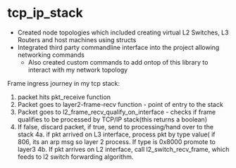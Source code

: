# tcp_ip_stack

* Created node topologies which included creating virtual L2 Switches, L3 Routers and host machines using structs
* Integrated third party commandline interface into the project allowing networking commands
  - Also created custom commands to add ontop of this library to interact with my network topology


Frame ingress journey in my tcp stack:
1. packet hits pkt_receive function
2. Packet goes to layer2-frame-recv function - point of entry to the stack
3. Packet goes to l2_frame_recv_qualify_on_interface - checks if frame qualifies to be processed by TCP/IP stack(this returns a boolean)
4. If false, discard packet, if true, send to processing/hand over to the stack
4a. if pkt arrived on L3 interface, process pkt by type value( if 806, its an arp msg so layer 2 process. If type is 0x8000 promote to layer3
4b. If pkt arrives on L2 interface, call l2_switch_recv_frame, which feeds to l2 switch forwarding algorithm.
